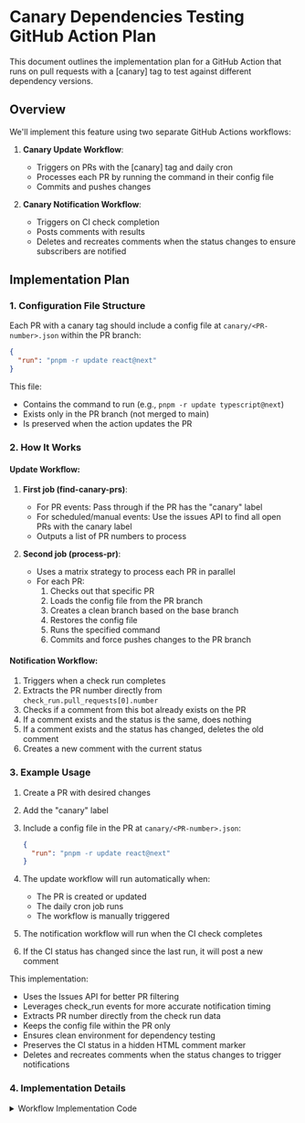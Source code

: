# Canary Dependencies Testing GitHub Action Plan

This document outlines the implementation plan for a GitHub Action that runs on pull requests with a [canary] tag to test against different dependency versions.

## Overview

We'll implement this feature using two separate GitHub Actions workflows:

1. **Canary Update Workflow**:

   - Triggers on PRs with the [canary] tag and daily cron
   - Processes each PR by running the command in their config file
   - Commits and pushes changes

2. **Canary Notification Workflow**:
   - Triggers on CI check completion
   - Posts comments with results
   - Deletes and recreates comments when the status changes to ensure subscribers are notified

## Implementation Plan

### 1. Configuration File Structure

Each PR with a canary tag should include a config file at `canary/<PR-number>.json` within the PR branch:

```json
{
  "run": "pnpm -r update react@next"
}
```

This file:

- Contains the command to run (e.g., `pnpm -r update typescript@next`)
- Exists only in the PR branch (not merged to main)
- Is preserved when the action updates the PR

### 2. How It Works

#### Update Workflow:

1. **First job (find-canary-prs)**:

   - For PR events: Pass through if the PR has the "canary" label
   - For scheduled/manual events: Use the issues API to find all open PRs with the canary label
   - Outputs a list of PR numbers to process

2. **Second job (process-pr)**:
   - Uses a matrix strategy to process each PR in parallel
   - For each PR:
     1. Checks out that specific PR
     2. Loads the config file from the PR branch
     3. Creates a clean branch based on the base branch
     4. Restores the config file
     5. Runs the specified command
     6. Commits and force pushes changes to the PR branch

#### Notification Workflow:

1. Triggers when a check run completes
2. Extracts the PR number directly from `check_run.pull_requests[0].number`
3. Checks if a comment from this bot already exists on the PR
4. If a comment exists and the status is the same, does nothing
5. If a comment exists and the status has changed, deletes the old comment
6. Creates a new comment with the current status

### 3. Example Usage

1. Create a PR with desired changes
2. Add the "canary" label
3. Include a config file in the PR at `canary/<PR-number>.json`:
   ```json
   {
     "run": "pnpm -r update react@next"
   }
   ```
4. The update workflow will run automatically when:

   - The PR is created or updated
   - The daily cron job runs
   - The workflow is manually triggered

5. The notification workflow will run when the CI check completes
6. If the CI status has changed since the last run, it will post a new comment

This implementation:

- Uses the Issues API for better PR filtering
- Leverages check_run events for more accurate notification timing
- Extracts PR number directly from the check run data
- Keeps the config file within the PR only
- Ensures clean environment for dependency testing
- Preserves the CI status in a hidden HTML comment marker
- Deletes and recreates comments when the status changes to trigger notifications

### 4. Implementation Details

<details>
<summary>Workflow Implementation Code</summary>

#### Canary Update Workflow

Create a file at `.github/workflows/canary-dependencies-update.yml`:

```yaml
name: Canary Dependencies Update

on:
  pull_request:
    types: [opened, reopened, labeled, synchronize]
  schedule:
    # Run daily at midnight UTC
    - cron: '0 0 * * *'
  workflow_dispatch:
    # Allow manual triggering with optional PR number
    inputs:
      pr_number:
        description: 'PR number to process (must have canary label)'
        required: false
        type: number

permissions:
  contents: write
  pull-requests: read

jobs:
  find-canary-prs:
    runs-on: ubuntu-latest
    outputs:
      pr_numbers: ${{ steps.get-prs.outputs.result }}
    steps:
      - name: Find PRs with canary tag
        id: get-prs
        uses: actions/github-script@v7
        with:
          script: |
            // For PR events
            if (context.eventName === 'pull_request') {
              // Check if PR has canary label
              const hasCanaryLabel = context.payload.pull_request.labels.some(
                label => label.name === 'canary'
              );
              
              if (hasCanaryLabel) {
                return [context.payload.pull_request.number];
              }
              return [];
            } 
            // For scheduled or manual runs - find all PRs with canary label
            else if (context.eventName === 'schedule' || context.eventName === 'workflow_dispatch') {
              // Use the issues API to find all open issues with the canary label
              const { data: issues } = await github.rest.issues.listForRepo({
                owner: context.repo.owner,
                repo: context.repo.repo,
                state: 'open',
                labels: 'canary'
              });
              
              // Filter for pull requests only
              let prNumbers = issues
                .filter(issue => issue.pull_request)
                .map(issue => issue.number);
              
              // For manual workflow run with specific PR number
              if (context.eventName === 'workflow_dispatch' && context.payload.inputs?.pr_number) {
                const manualPrNumber = Number(context.payload.inputs.pr_number);
                
                // Check if the provided PR number has the canary label (is in our filtered list)
                if (prNumbers.includes(manualPrNumber)) {
                  // Only process this specific PR
                  return [manualPrNumber];
                } else {
                  console.log(`PR #${manualPrNumber} does not have the canary label, skipping`);
                  return [];
                }
              }
              
              return prNumbers;
            }

            return [];

  process-pr:
    needs: find-canary-prs
    if: needs.find-canary-prs.outputs.pr_numbers != '[]'
    runs-on: ubuntu-latest
    strategy:
      fail-fast: false
      matrix:
        pr: ${{ fromJson(needs.find-canary-prs.outputs.pr_numbers) }}
    steps:
      - name: Checkout PR
        uses: actions/checkout@v4
        with:
          fetch-depth: 0
          ref: ${{ format('refs/pull/{0}/head', matrix.pr) }}

      - name: Set up pnpm
        uses: pnpm/action-setup@v4

      - name: Use Node.js
        uses: actions/setup-node@v4
        with:
          node-version: 20
          cache: 'pnpm'

      - name: Process PR ${{ matrix.pr }}
        id: process-pr
        uses: actions/github-script@v7
        with:
          script: |
            const fs = require('fs');
            const path = require('path');
            const { exec } = require('child_process');
            const util = require('util');
            const execAsync = util.promisify(exec);

            // Function to execute shell commands
            async function runCommand(command, ignoreError = false) {
              try {
                console.log(`Running command: ${command}`);
                const { stdout, stderr } = await execAsync(command);
                console.log(stdout);
                if (stderr) console.error(stderr);
                return { success: true, stdout, stderr };
              } catch (error) {
                console.error(`Command failed: ${error.message}`);
                if (!ignoreError) {
                  throw error;
                }
                return { success: false, error: error.message };
              }
            }

            // Function to setup git
            async function setupGit() {
              await runCommand('git config user.name "MUI Canary Bot"');
              await runCommand('git config user.email "mui-org@users.noreply.github.com"');
            }

            // Function to load config file
            function loadConfig(prNumber) {
              const configPath = path.join(process.cwd(), 'canary', `${prNumber}.json`);
              
              if (!fs.existsSync(configPath)) {
                console.log(`Config file not found: ${configPath}`);
                return null;
              }
              
              try {
                const config = JSON.parse(fs.readFileSync(configPath, 'utf8'));
                
                // Validate required fields
                if (!config.run) {
                  console.log('Missing required "run" field in config');
                  return null;
                }
                
                return config;
              } catch (error) {
                console.error(`Error parsing config: ${error.message}`);
                return null;
              }
            }

            // Function to check if there are changes to commit
            async function hasChangesToCommit() {
              try {
                // Check for unstaged changes
                await execAsync('git diff --quiet');
                // No changes
                return false;
              } catch (error) {
                // Changes exist
                return true;
              }
            }

            // Function to get PR details
            async function getPRDetails(prNumber) {
              try {
                const { data: pullRequest } = await github.rest.pulls.get({
                  owner: context.repo.owner,
                  repo: context.repo.repo,
                  pull_number: prNumber
                });
                
                return {
                  branchName: pullRequest.head.ref,
                  headSha: pullRequest.head.sha,
                  baseBranch: pullRequest.base.ref
                };
              } catch (error) {
                console.error(`Error getting PR details: ${error.message}`);
                return null;
              }
            }

            // Main function to process a PR
            async function processPR(prNumber) {
              console.log(`Processing PR #${prNumber}`);
              
              // Get PR details
              const prDetails = await getPRDetails(prNumber);
              if (!prDetails) {
                console.error(`Could not get details for PR #${prNumber}`);
                return false;
              }
              
              // Setup git
              await setupGit();
              
              // Load config from the PR branch
              const config = loadConfig(prNumber);
              if (!config) {
                console.log(`No valid config found for PR #${prNumber}`);
                return false;
              }
              
              // Determine the base branch and create a clean working branch
              console.log(`Preparing clean base branch while preserving config file`);
              
              // Save the config file content
              const configPath = path.join(process.cwd(), 'canary', `${prNumber}.json`);
              const configContent = fs.readFileSync(configPath, 'utf8');
              
              // Fetch the base branch
              await runCommand(`git fetch origin ${prDetails.baseBranch}`);
              
              // Create a new branch based on the base branch
              const tempBranchName = `canary-update-${prNumber}`;
              await runCommand(`git checkout -b ${tempBranchName} origin/${prDetails.baseBranch}`);
              
              // Create canary directory if it doesn't exist
              if (!fs.existsSync('canary')) {
                fs.mkdirSync('canary', { recursive: true });
              }
              
              // Restore the config file
              fs.writeFileSync(configPath, configContent);
              
              // Install dependencies first
              await runCommand('pnpm install');
              
              // Run the command from config
              await runCommand(config.run);
              
              // Stage the config file to ensure it's preserved
              await runCommand(`git add ${configPath}`);
              
              // Stage any other changes
              await runCommand('git add .');
              
              // Check for changes
              const hasChanges = await hasChangesToCommit();
              if (!hasChanges) {
                console.log(`No changes detected for PR #${prNumber}`);
                return false;
              }
              
              // Commit
              await runCommand(`git commit -m "[canary] Update dependencies for PR #${prNumber}"`);
              
              // Push to the PR branch (using the temp branch name as source)
              await runCommand(`git push --force origin ${tempBranchName}:refs/heads/${prDetails.branchName}`);
              
              console.log(`Successfully pushed changes to PR #${prNumber}`);
              return true;
            }

            // Process the PR from the matrix
            const result = await processPR(${{ matrix.pr }});
            return result;
```

#### Canary Notification Workflow

Create a file at `.github/workflows/canary-dependencies-notification.yml`:

```yaml
name: Canary Dependencies Notification

on:
  check_run:
    types: [completed]

permissions:
  pull-requests: write

jobs:
  notify:
    runs-on: ubuntu-latest
    if: |
      contains(github.event.check_run.head_commit.message, '[canary] Update dependencies for PR #') && 
      (github.event.check_run.name == 'CI' || contains(github.event.check_run.name, 'ci'))
    steps:
      - name: Extract PR number and post notification
        uses: actions/github-script@v7
        with:
          script: |
            // Extract PR number directly from the pull request data
            const prNumber = context.payload.check_run.pull_requests[0]?.number;

            if (!prNumber) {
              console.log('Could not find PR number for this check run');
              return;
            }

            console.log(`Processing notification for PR #${prNumber}`);

            // Unique HTML comment marker to identify this bot's comments
            const COMMENT_MARKER = '<!-- MUI-CANARY-BOT-COMMENT -->';
            // Status marker to track the CI status in the comment
            const STATUS_MARKER_PREFIX = '<!-- MUI-CANARY-STATUS: ';
            const STATUS_MARKER_SUFFIX = ' -->';

            // Get CI result
            const ciStatus = context.payload.check_run.conclusion;

            // Create status marker
            const statusMarker = `${STATUS_MARKER_PREFIX}${ciStatus}${STATUS_MARKER_SUFFIX}`;

            // Create comment body based on CI status
            let commentBody = '';

            if (ciStatus === 'success') {
              commentBody = `## ✅ Canary Test Passed\n\nThe canary test has completed successfully. Dependencies were updated and all CI checks passed.\n\n${statusMarker}`;
            } else if (ciStatus === 'failure') {
              const checkUrl = context.payload.check_run.html_url;
              commentBody = `## ❌ Canary Test Failed\n\nThe canary test has failed. Dependencies were updated but CI checks failed. [View CI details](${checkUrl}).\n\n${statusMarker}`;
            } else {
              commentBody = `## ⚠️ Canary Test Result: ${ciStatus}\n\nThe canary test completed with status: ${ciStatus}. [View CI details](${context.payload.check_run.html_url}).\n\n${statusMarker}`;
            }

            // Add the bot marker to the comment body
            commentBody = `${commentBody}\n\n${COMMENT_MARKER}`;

            // Find existing comments
            const { data: comments } = await github.rest.issues.listComments({
              owner: context.repo.owner,
              repo: context.repo.repo,
              issue_number: prNumber
            });

            // Look for our marker in existing comments
            const botComment = comments.find(comment => 
              comment.body.includes(COMMENT_MARKER)
            );

            // If a comment exists, check if the status is the same
            if (botComment) {
              const statusMatch = botComment.body.match(
                new RegExp(`${STATUS_MARKER_PREFIX}(.+?)${STATUS_MARKER_SUFFIX}`)
              );
              
              const existingStatus = statusMatch ? statusMatch[1] : null;
              
              if (existingStatus === ciStatus) {
                // Status is the same, do nothing to avoid unnecessary notifications
                console.log(`Status unchanged (${ciStatus}), keeping existing comment`);
                return;
              }
              
              // Status changed, delete the existing comment
              console.log(`Status changed from ${existingStatus} to ${ciStatus}, replacing comment`);
              await github.rest.issues.deleteComment({
                owner: context.repo.owner,
                repo: context.repo.repo,
                comment_id: botComment.id
              });
            }

            // Create a new comment
            const { data: newComment } = await github.rest.issues.createComment({
              owner: context.repo.owner,
              repo: context.repo.repo,
              issue_number: prNumber,
              body: commentBody
            });

            console.log(`Created comment #${newComment.id} with status: ${ciStatus}`);
```

</details>